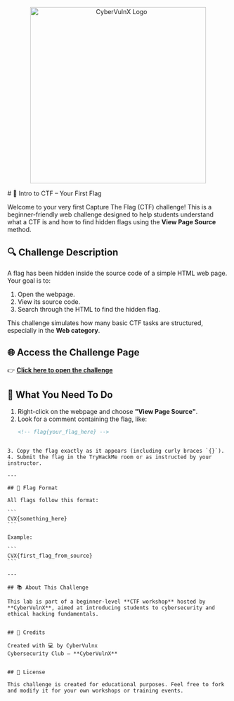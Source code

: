<p align="center">
  <img src="cybervulnx-logo.jpg" alt="CyberVulnX Logo" width="400"/>
</p>
# 🧠 Intro to CTF – Your First Flag

Welcome to your very first Capture The Flag (CTF) challenge! This is a beginner-friendly web challenge designed to help students understand what a CTF is and how to find hidden flags using the **View Page Source** method.

## 🔍 Challenge Description

A flag has been hidden inside the source code of a simple HTML web page. Your goal is to:

1. Open the webpage.
2. View its source code.
3. Search through the HTML to find the hidden flag.

This challenge simulates how many basic CTF tasks are structured, especially in the **Web category**.


## 🌐 Access the Challenge Page

👉 **[Click here to open the challenge](https://cybervulnx.github.io/CTF1/)**  


## 📌 What You Need To Do

1. Right-click on the webpage and choose **"View Page Source"**.
2. Look for a comment containing the flag, like:
   ```html
   <!-- flag{your_flag_here} -->
````

3. Copy the flag exactly as it appears (including curly braces `{}`).
4. Submit the flag in the TryHackMe room or as instructed by your instructor.

---

## 🏁 Flag Format

All flags follow this format:

```
CVX{something_here}
```

Example:

```
CVX{first_flag_from_source}
```

---

## 📚 About This Challenge

This lab is part of a beginner-level **CTF workshop** hosted by **CyberVulnX**, aimed at introducing students to cybersecurity and ethical hacking fundamentals.


## 🤝 Credits

Created with 💻 by CyberVulnx
Cybersecurity Club – **CyberVulnX**


## 🔐 License

This challenge is created for educational purposes. Feel free to fork and modify it for your own workshops or training events.
